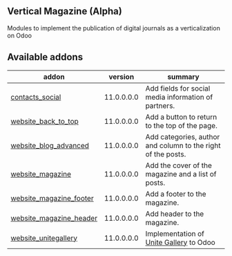 Vertical Magazine (Alpha)
-------------------------

Modules to implement the publication of digital journals as a verticalization on Odoo



Available addons
----------------
addon | version | summary
--- | --- | ---
[contacts_social](contacts_social/)|11.0.0.0.0|Add fields for social media information of partners.
[website_back_to_top](website_back_to_top/)|11.0.0.0.0|Add a button to return to the top of the page.
[website_blog_advanced](website_blog_advanced/)|11.0.0.0.0|Add categories, author and column to the right of the posts.
[website_magazine](website_magazine/)|11.0.0.0.0|Add the cover of the magazine and a list of posts.
[website_magazine_footer](website_magazine_footer/)|11.0.0.0.0|Add a footer to the magazine.
[website_magazine_header](website_magazine_header/)|11.0.0.0.0|Add header to the magazine.
[website_unitegallery](website_unitegallery/)|11.0.0.0.0|Implementation of [Unite Gallery](http://unitegallery.net/) to Odoo